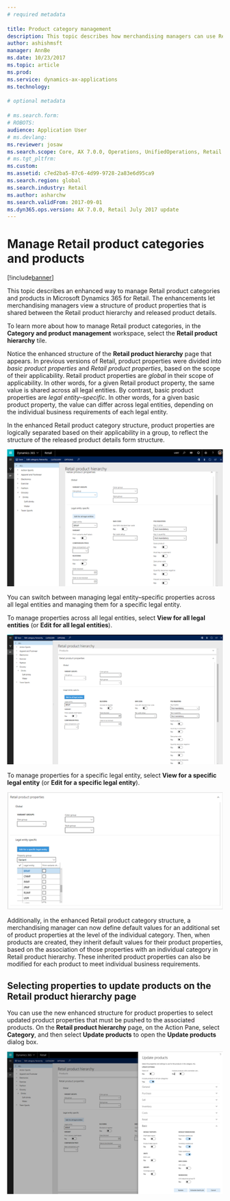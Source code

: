 ```yaml
---
# required metadata

title: Product category management 
description: This topic describes how merchandising managers can use Retail product categories to manage relationships between the Retail product hierarchy and released product details. 
author: ashishmsft
manager: AnnBe
ms.date: 10/23/2017
ms.topic: article
ms.prod: 
ms.service: dynamics-ax-applications
ms.technology: 

# optional metadata

# ms.search.form: 
# ROBOTS: 
audience: Application User
# ms.devlang: 
ms.reviewer: josaw
ms.search.scope: Core, AX 7.0.0, Operations, UnifiedOperations, Retail
# ms.tgt_pltfrm: 
ms.custom: 
ms.assetid: c7ed2ba5-87c6-4d99-9728-2a83e6d95ca9
ms.search.region: global
ms.search.industry: Retail
ms.author: asharchw
ms.search.validFrom: 2017-09-01
ms.dyn365.ops.version: AX 7.0.0, Retail July 2017 update
---
```


# Manage Retail product categories and products

[!include[banner](./includes/banner.md)]

This topic describes an enhanced way to manage Retail product categories and products in Microsoft Dynamics 365 for Retail. The enhancements let merchandising managers view a structure of product properties that is shared between the Retail product hierarchy and released product details.

To learn more about how to manage Retail product categories, in the **Category and product management** workspace, select the **Retail product hierarchy** tile.

Notice the enhanced structure of the **Retail product hierarchy** page that appears. In previous versions of Retail, product properties were divided into *basic product properties* and *Retail product properties*, based on the scope of their applicability. Retail product properties are *global* in their scope of applicability. In other words, for a given Retail product property, the same value is shared across all legal entities. By contrast, basic product properties are *legal entity–specific*. In other words, for a given basic product property, the value can differ across legal entities, depending on the individual business requirements of each legal entity.

In the enhanced Retail product category structure, product properties are logically separated based on their applicability in a group, to reflect the structure of the released product details form structure.

![Fields grouped based on the properties' scope of applicability](media/NoticeGroupingOfFieldsBasedOnTheirScope.PNG)

You can switch between managing legal entity–specific properties across all legal entities and managing them for a specific legal entity.

To manage properties across all legal entities, select **View for all legal entities** (or **Edit for all legal entities**).

![View/Edit for all legal entities](media/ToggleBackToEditForSpecificLegalEntity.PNG)

To manage properties for a specific legal entity, select **View for a specific legal entity** (or **Edit for a specific legal entity**).

![View/Edit for a specific legal entity](media/ToggleToEditForAllLegalEntities.PNG)

Additionally, in the enhanced Retail product category structure, a merchandising manager can now define default values for an additional set of product properties at the level of the individual category. Then, when products are created, they inherit default values for their product properties, based on the association of those properties with an individual category in Retail product hierarchy. These inherited product properties can also be modified for each product to meet individual business requirements.

## Selecting properties to update products on the Retail product hierarchy page

You can use the new enhanced structure for product properties to select updated product properties that must be pushed to the associated products. On the **Retail product hierarchy** page, on the Action Pane, select **Category**, and then select **Update products** to open the **Update products** dialog box.

![Update products dialog box](media/NewUpdateProductsEnhancedView.PNG)
